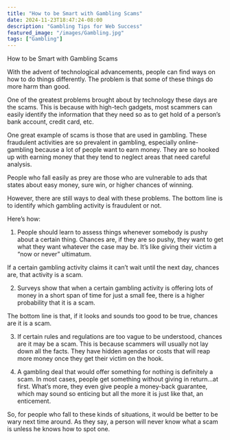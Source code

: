 ```yaml
---
title: "How to be Smart with Gambling Scams"
date: 2024-11-23T18:47:24-08:00
description: "Gambling Tips for Web Success"
featured_image: "/images/Gambling.jpg"
tags: ["Gambling"]
---
```


How to be Smart with Gambling Scams

With the advent of technological advancements, people can find ways on how to do things differently. The problem is that some of these things do more harm than good. 

One of the greatest problems brought about by technology these days are the scams. This is because with high-tech gadgets, most scammers can easily identify the information that they need so as to get hold of a person’s bank account, credit card, etc.

One great example of scams is those that are used in gambling. These fraudulent activities are so prevalent in gambling, especially online-gambling because a lot of people want to earn money. They are so hooked up with earning money that they tend to neglect areas that need careful analysis.

People who fall easily as prey are those who are vulnerable to ads that states about easy money, sure win, or higher chances of winning.

However, there are still ways to deal with these problems. The bottom line is to identify which gambling activity is fraudulent or not.

Here’s how:

1. People should learn to assess things whenever somebody is pushy about a certain thing. Chances are, if they are so pushy, they want to get what they want whatever the case may be. It’s like giving their victim a “now or never” ultimatum.

If a certain gambling activity claims it can’t wait until the next day, chances are, that activity is a scam.

2. Surveys show that when a certain gambling activity is offering lots of money in a short span of time for just a small fee, there is a higher probability that it is a scam.

The bottom line is that, if it looks and sounds too good to be true, chances are it is a scam.

3. If certain rules and regulations are too vague to be understood, chances are it may be a scam. This is because scammers will usually not lay down all the facts. They have hidden agendas or costs that will reap more money once they get their victim on the hook.

4. A gambling deal that would offer something for nothing is definitely a scam. In most cases, people get something without giving in return…at first. What’s more, they even give people a money-back guarantee, which may sound so enticing but all the more it is just like that, an enticement.

So, for people who fall to these kinds of situations, it would be better to be wary next time around. As they say, a person will never know what a scam is unless he knows how to spot one.

